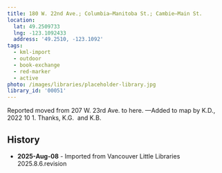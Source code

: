 ```yaml
---
title: 180 W. 22nd Ave.; Columbia—Manitoba St.; Cambie—Main St.
location:
  lat: 49.2509733
  lng: -123.1092433
  address: '49.2510, -123.1092'
tags:
  - kml-import
  - outdoor
  - book-exchange
  - red-marker
  - active
photo: /images/libraries/placeholder-library.jpg
library_id: '00051'
---
```

Reported moved from 207 W. 23rd Ave. to here.
—Added to map by K.D., 2022 10 1. 
 Thanks, K.G.  and K.B.

## History
- **2025-Aug-08** - Imported from Vancouver Little Libraries 2025.8.6.revision
